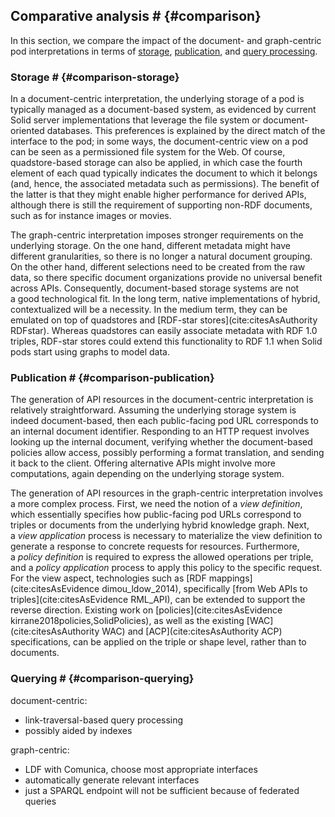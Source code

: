 ## Comparative analysis # {#comparison}
In this section,
we compare the impact of the document- and graph-centric pod interpretations
in terms of
[storage](#comparison-storage),
[publication](#comparison-publication),
and [query processing](#comparison-querying).

### Storage # {#comparison-storage}
In a document-centric interpretation,
the underlying storage of a pod is typically managed
as a document-based system,
as evidenced by current Solid server implementations
that leverage the file system or document-oriented databases.
This preferences is explained by
the direct match of the interface to the pod;
in some ways,
the document-centric view on a pod
can be seen as a permissioned file system for the Web.
Of course,
quadstore-based storage can also be applied,
in which case the fourth element of each quad
typically indicates the document to which it belongs
(and, hence, the associated metadata such as permissions).
The benefit of the latter
is that they might enable higher performance for derived APIs,
although there is still the requirement of supporting non-RDF documents,
such as for instance images or movies.

The graph-centric interpretation imposes stronger requirements
on the underlying storage.
On the one hand,
different metadata might have different granularities,
so there is no longer a natural document grouping.
On the other hand,
different selections need to be created from the raw data,
so there specific document organizations provide no universal benefit across APIs.
Consequently,
document-based storage systems are not a good technological fit.
In the long term,
native implementations of hybrid, contextualized will be a necessity.
In the medium term,
they can be emulated on top of quadstores
and [RDF-star stores](cite:citesAsAuthority RDFstar).
Whereas quadstores can easily associate metadata with RDF 1.0 triples,
RDF-star stores could extend this functionality to RDF 1.1
when Solid pods start using graphs to model data.

### Publication # {#comparison-publication}
The generation of API resources in the document-centric interpretation
is relatively straightforward.
Assuming the underlying storage system is indeed document-based,
then each public-facing pod URL corresponds to an internal document identifier.
Responding to an HTTP request involves looking up the internal document,
verifying whether the document-based policies allow access,
possibly performing a format translation,
and sending it back to the client.
Offering alternative APIs might involve more computations,
again depending on the underlying storage system.

The generation of API resources in the graph-centric interpretation
involves a more complex process.
First,
we need the notion of a _view definition_,
which essentially specifies how public-facing pod URLs
correspond to triples or documents from the underlying hybrid knowledge graph.
Next,
a _view application_ process is necessary
to materialize the view definition
to generate a response to concrete requests for resources.
Furthermore,
a _policy definition_ is required to express
the allowed operations per triple,
and a _policy application_ process
to apply this policy to the specific request.
For the view aspect,
technologies such as [RDF mappings](cite:citesAsEvidence dimou_ldow_2014),
specifically [from Web APIs to triples](cite:citesAsEvidence RML_API),
can be extended to support the reverse direction.
Existing work on [policies](cite:citesAsEvidence kirrane2018policies,SolidPolicies),
as well as the existing
[WAC](cite:citesAsAuthority WAC) and [ACP](cite:citesAsAuthority ACP) specifications,
can be applied on the triple or shape level,
rather than to documents.

### Querying # {#comparison-querying}
<div class="todo" markdown="1">
document-centric:

- link-traversal-based query processing
- possibly aided by indexes

graph-centric:
- LDF with Comunica, choose most appropriate interfaces
- automatically generate relevant interfaces
- just a SPARQL endpoint will not be sufficient because of federated queries
</div>
